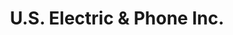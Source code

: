 ---
title: "U.S. Electric & Phone Inc."
url: /marinette/u-s-electric-and-phone-inc/
shop: electrical
---